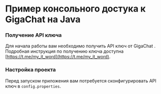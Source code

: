 # Пример консольного достука к GigaChat на Java

### Получение API ключа

Для начала работы вам необходимо получить API ключ от GigaChat . Подробная инструкция по получению ключа доступна [https://t.me/my_it_word](https://t.me/my_it_word).

### Настройка проекта

Перед запуском приложения вам потребуется сконфигурировать API ключ в `config.properties`.
